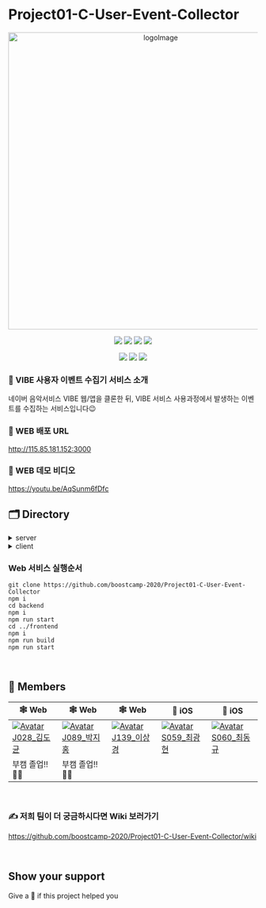 # Project01-C-User-Event-Collector

<p align="center"><img width="600" alt="logoImage" src="https://user-images.githubusercontent.com/60839959/102682895-40dbf900-4210-11eb-9cee-c6e42075a928.gif"></p>

<p align="center">
  <img src="https://img.shields.io/badge/react-17.0.1-9cf?logo=react" />
  <img src="https://img.shields.io/badge/typescript-v4.1.2-pink?logo=typescript" />
  <img src="https://img.shields.io/badge/mysql2-v2.2.5-blue?logo=mysql" />
  <img src="https://img.shields.io/badge/next.js-v10.0.3-orange?logo=next.js" />
</p>

<p align="center">
    <img src="https://img.shields.io/badge/Swift-v5.31-red?logo=swift" />
    <img src="https://img.shields.io/badge/Xcode-v12.2-blue?logo=Xcode" />
    <img src="https://img.shields.io/badge/iOS-14.0-black?logo=apple" />  
</p>

### 👋 VIBE 사용자 이벤트 수집기 서비스 소개
네이버 음악서비스 VIBE 웹/앱을 클론한 뒤,
VIBE 서비스 사용과정에서 발생하는 이벤트를 수집하는 서비스입니다😉
   
   
### 📍 WEB 배포 URL
http://115.85.181.152:3000

### 📼 WEB 데모 비디오
https://youtu.be/AqSunm6fDfc  



## 🗂 Directory

<details>
<summary>server</summary>
  <div markdown="1">
    
```
🗃 Project Folder  
📁backend  
(작성중)
```

  </div>
</details>

<details>
<summary>client</summary>
  <div markdown="1">
    
  ```
  📁frontend  
  ── package-lock.json
├── package.json
├── pages
│   ├── _app.tsx
│   ├── _document.tsx
│   ├── index.tsx
│   ├── ...
│   ├── library
│   │   ├── albums
│   │   │   └──...
│   │   └── tracks
│   │       └── index.tsx
│   ├── magazines.tsx
│   └── playlist.tsx
├── public
│   └── images
├── src
│   ├── components
│   │   ├── ArtistList
│   │   ├── Common         -----------------// 작은 단위의 컴포넌트가 여러 페이지에서 사용되면 여기다 만들면 될 것 같아요.
│   │   │   ├── BoxItem
│   │   │   ├── Button
│   │   │   ├── Card
│   │   │   ├── CircleImage
│   │   │   ├── Dropdown
│   │   │   └── MagTopItem
│   │   ├── Layout
│   │   │   ├── Footer
│   │   │   ├── Playbar
│   │   │   ├── Sidebar
│   │   │   └── index.tsx
│   │   ├── Template           ----------------// 특정 구역에서 공통적으로 사용되는 부분을 여기로 뺏습니다. 저는 보관함 template을 작성했습니다.
│   │   │   └── Library
│   │   ├── sample-rx.tsx
│   │   └── sample.tsx
│   ├── pages                     ----------------// 루트 하단의 pages에 import할 페이지단위의 컴포넌트를 정의하는 부분입니다.
│   │   └── Library
│   │       └── MyTrack
│   │           └── index.tsx
│   └── styles                    ----------------// (*) public 밑에 있던 style을 여기로 옮겨왔습니다. public 아닌거같아서.
│       ├── global-styles.ts
│       ├── themed-components.ts
│       ├── themes.ts
│       └── withSizes.ts
└── tsconfig.json
  ```
  
  </div>
</details>

### Web 서비스 실행순서
```
git clone https://github.com/boostcamp-2020/Project01-C-User-Event-Collector
npm i
cd backend
npm i
npm run start
cd ../frontend
npm i
npm run build
npm run start
```
 
<br>

## 🚢 Members
| 🕸 Web                                                        | 🕸 Web                                                        | 🕸 Web                                                        | 🍎 iOS                                                        | 🍎 iOS                                                        |
| ------------------------------------------------------------ | ------------------------------------------------------------ | ------------------------------------------------------------ | ------------------------------------------------------------ | ------------------------------------------------------------ |
| [![Avatar](https://avatars2.githubusercontent.com/u/48378720?s=460&v=4)J028_김도균](https://github.com/thesulks) | [![Avatar](https://avatars2.githubusercontent.com/u/41413618?s=460&u=950052ab15ba4d44ccbb311cd1f3f0a722e01605&v=4)J089_박지홍](https://github.com/hongzzi) | [![Avatar](https://avatars3.githubusercontent.com/u/60839959?s=460&u=f8790200dde7fe5e6319764188d7c31382f49fbd&v=4)J139_이상경](https://github.com/sang-gyeong) | [![Avatar](https://avatars1.githubusercontent.com/u/53948757?s=460&u=743a706b4f4f7a047e56f4f4eaec9602c1d23440&v=4)S059_최광현](https://github.com/nrurnru) | [![Avatar](https://avatars1.githubusercontent.com/u/54564170?s=460&u=f6e6840979bf6896f3831da24b21a2741d2a64c8&v=4)S060_최동규](https://github.com/ChoiDongKyu96) |
| 부캠 졸업!! 👩‍🎓 | 부캠 졸업!! 👨‍🎓 |  |  |  |
<br>




### ✍ 저희 팀이 더 궁금하시다면 Wiki 보러가기
https://github.com/boostcamp-2020/Project01-C-User-Event-Collector/wiki

<br>

## Show your support

Give a 🌟 if this project helped you
